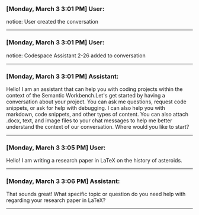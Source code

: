 ### [Monday, March 3 3:01 PM] User:

notice: User created the conversation

----------------------------------


### [Monday, March 3 3:01 PM] User:

notice: Codespace Assistant 2-26 added to conversation

----------------------------------


### [Monday, March 3 3:01 PM] Assistant:

Hello! I am an assistant that can help you with coding projects within the context of the Semantic Workbench.Let's get started by having a conversation about your project. You can ask me questions, request code snippets, or ask for help with debugging. I can also help you with markdown, code snippets, and other types of content. You can also attach .docx, text, and image files to your chat messages to help me better understand the context of our conversation. Where would you like to start?

----------------------------------


### [Monday, March 3 3:05 PM] User:

Hello! I am writing a research paper in LaTeX on the history of asteroids.

----------------------------------


### [Monday, March 3 3:06 PM] Assistant:

That sounds great! What specific topic or question do you need help with regarding your research paper in LaTeX?

----------------------------------
